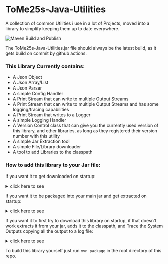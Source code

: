 # ToMe25s-Java-Utilities
A collection of common Utilities i use in a lot of Projects, moved into a library to simplify keeping them up to date everywhere.

![Maven Build and Publish](https://github.com/ToMe25/ToMe25s-Java-Utilities/workflows/Maven%20Build%20and%20Publish/badge.svg)

The ToMe25s-Java-Utilities.jar file should always be the latest build, as it gets build on commit by github actions.

### This Library Currently contains:
 * A Json Object
 * A Json Array/List
 * A Json Parser
 * A simple Config Handler
 * A Print Stream that can write to multiple Output Streams
 * A Print Stream that can write to multiple Output Streams and has some logging/tracing capabilities
 * A Print Stream that writes to a Logger
 * A simple Logging Handler
 * A Version Control class that can give you the currently used version of this library, and other libraries, as long as they registered their version number with this utility
 * A simple Jar Extraction tool
 * A simple File/Library downloader
 * A tool to add Libraries to the classpath

### How to add this library to your Jar file:
If you want it to get downloaded on startup: <details><summary>click here to see</summary>

 1. copy the LibraryDownloader class and the LibraryLoader class into your project.(if you copy the sources not the compiled classes you can move them to any package, but they need to all be in the same package)
 2. add something like
 ```java
 LibraryDownloader.downloadThis();
 LibraryLoader.setArgs(args);
 LibraryLoader.addLibsToClasspath();
 ```
 to the start of your main method.
 You can also add
 ```java
 com.tome25.utils.logging.LogTracer.traceOutputs(new File("LogFile.log"));// importing this would cause it to crash on loading.
 ```
 after the block above, to make it to Trace the System Outputs.
 
Note that you can't import any of this libraries classes in your main class if you do this, or else java will crash on startup,
also the LibraryLoader will probably restart your software once to add the Premain-Class Attribute to the MANIFEST.MF and add a vm argument to the start command.
</details>

If you want it to be packaged into your main jar and get extracted on startup: <details><summary>click here to see</summary>

 1. add the ToMe25s-Java-Utilites jar to your project in a way that gets it added to the finished jar.(e.g. copy it into your src directory)
 2. copy the JarExtractor class and the LibraryLoader class into your project.(if you copy the sources not the compiled classes you can move them to any package, but they need to all be in the same package)
 3. add something like
 ```java
 JarExtractor.extractThis(new File(MainClass.class.getProtectionDomain().getCodeSource().getLocation().getPath()));
 LibraryLoader.setArgs(args);
 LibraryLoader.addLibsToClasspath();
 ```
 to the start of your main method.
  You can also add
 ```java
 com.tome25.utils.logging.LogTracer.traceOutputs(new File("LogFile.log"));// importing this would cause it to crash on loading.
 ```
 after the block above, to make it to Trace the System Outputs.
 
Note that you can't import any of this libraries classes in your main class if you do this, or else java will crash on startup,
also the LibraryLoader will probably restart your software once to add the Premain-Class Attribute to the MANIFEST.MF and add a vm argument to the start command.
</details>

If you want it to first try to download this library on startup,
if that doesn't work extracts it from your jar,
adds it to the classpath,
and Trace the System Outputs
copying all the output to a log file: <details><summary>click here to see</summary>

 1. add the ToMe25s-Java-Utilites jar to your project in a way that gets it added to the finished jar.(e.g. copy it into your src directory)
 2. copy the JarExtractor, LibraryDownloader and LibraryLoader classes to your project.(if you copy the sources not the compiled classes you can move them to any package, but they need to all be in the same package)
 3. add something like
 ```java
 LibraryLoader.init(args, new File("LogFile.log"));
 ```
 to the start of your main method.
 
Note that you can't import any of this libraries classes in your main class if you do this, or else java will crash on startup,
also the LibraryLoader will probably restart your software once to add the Premain-Class Attribute to the MANIFEST.MF and add a vm argument to the start command.
</details>

To build this library yourself just run `mvn package` in the root directory of this repo.
